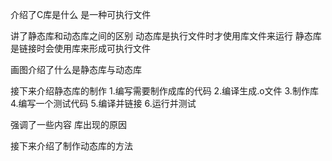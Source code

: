 介绍了C库是什么
是一种可执行文件

讲了静态库和动态库之间的区别
动态库是执行文件时才使用库文件来运行
静态库是链接时会使用库来形成可执行文件

画图介绍了什么是静态库与动态库

接下来介绍静态库的制作
1.编写需要制作成库的代码
2.编译生成.o文件
3.制作库
4.编写一个测试代码
5.编译并链接
6.运行并测试

强调了一些内容
库出现的原因

接下来介绍了制作动态库的方法
